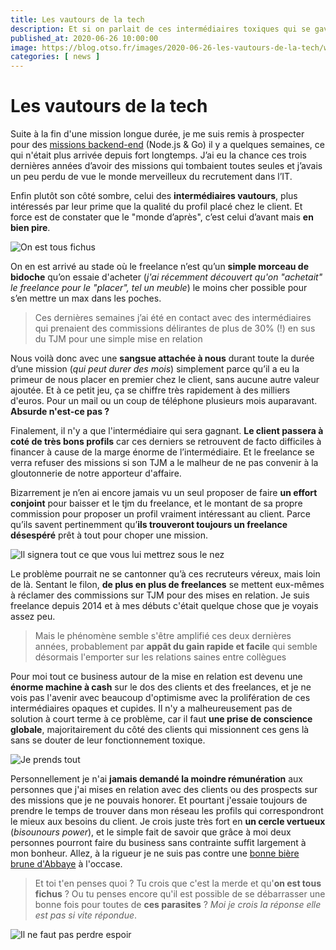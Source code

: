 ```yaml
---
title: Les vautours de la tech
description: Et si on parlait de ces intermédiaires toxiques qui se gavent sur le dos des clients et des freelances ?
published_at: 2020-06-26 10:00:00
image: https://blog.otso.fr/images/2020-06-26-les-vautours-de-la-tech/we-are-doomed.gif
categories: [ news ]
---
```


# Les vautours de la tech

Suite à la fin d'une mission longue durée, je me suis remis à prospecter pour des [missions backend-end](https://otso.fr) (Node.js & Go) il y a quelques semaines, ce qui n'était plus arrivée depuis fort longtemps. J’ai eu la chance ces trois dernières années d’avoir des missions qui tombaient toutes seules et j’avais un peu perdu de vue le monde merveilleux du recrutement dans l’IT.

Enfin plutôt son côté sombre, celui des **intermédiaires vautours**, plus intéressés par leur prime que la qualité du profil placé chez le client. Et force est de constater que le "monde d’après", c’est celui d’avant mais **en bien pire**.

![On est tous fichus](/images/2020-06-26-les-vautours-de-la-tech/we-are-doomed.gif)

On en est arrivé au stade où le freelance n’est qu’un **simple morceau de bidoche** qu’on essaie d'acheter (_j'ai récemment découvert qu'on "achetait" le freelance pour le "placer", tel un meuble_) le moins cher possible pour s’en mettre un max dans les poches.

> Ces dernières semaines j’ai été en contact avec des intermédiaires qui prenaient des commissions délirantes de plus de 30% (!) en sus du TJM pour une simple mise en relation

Nous voilà donc avec une **sangsue attachée à nous** durant toute la durée d’une mission (_qui peut durer des mois_) simplement parce qu’il a eu la primeur de nous placer en premier chez le client, sans aucune autre valeur ajoutée. Et à ce petit jeu, ça se chiffre très rapidement à des milliers d'euros. Pour un mail ou un coup de téléphone plusieurs mois auparavant. **Absurde n'est-ce pas ?**

Finalement, il n'y a que l'intermédiaire qui sera gagnant. **Le client passera à coté de très bons profils** car ces derniers se retrouvent de facto difficiles à financer à cause de la marge énorme de l’intermédiaire. Et le freelance se verra refuser des missions si son TJM a le malheur de ne pas convenir à la gloutonnerie de notre apporteur d'affaire.

Bizarrement je n’en ai encore jamais vu un seul proposer de faire **un effort conjoint** pour baisser et le tjm du freelance, et le montant de sa propre commission pour proposer un profil vraiment intéressant au client. Parce qu’ils savent pertinemment qu’**ils trouveront toujours un freelance désespéré** prêt à tout pour choper une mission.

![Il signera tout ce que vous lui mettrez sous le nez](/images/2020-06-26-les-vautours-de-la-tech/sign-anything.gif)

Le problème pourrait ne se cantonner qu’à ces recruteurs véreux, mais loin de là. Sentant le filon, **de plus en plus de freelances** se mettent eux-mêmes à réclamer des commissions sur TJM pour des mises en relation. Je suis freelance depuis 2014 et à mes débuts c'était quelque chose que je voyais assez peu.

> Mais le phénomène semble s'être amplifié ces deux dernières années, probablement par **appât du gain rapide et facile** qui semble désormais l'emporter sur les relations saines entre collègues

Pour moi tout ce business autour de la mise en relation est devenu une **énorme machine à cash** sur le dos des clients et des freelances, et je ne vois pas l'avenir avec beaucoup d'optimisme avec la prolifération de ces intermédiaires opaques et cupides. Il n'y a malheureusement pas de solution à court terme à ce problème, car il faut **une prise de conscience globale**, majoritairement du côté des clients qui missionnent ces gens là sans se douter de leur fonctionnement toxique.

![Je prends tout](/images/2020-06-26-les-vautours-de-la-tech/takes-the-wallet.gif)

Personnellement je n'ai **jamais demandé la moindre rémunération** aux personnes que j'ai mises en relation avec des clients ou des prospects sur des missions que je ne pouvais honorer. Et pourtant j'essaie toujours de prendre le temps de trouver dans mon réseau les profils qui correspondront le mieux aux besoins du client. Je crois juste très fort en **un cercle vertueux** (_bisounours power_), et le simple fait de savoir que grâce à moi deux personnes pourront faire du business sans contrainte suffit largement à mon bonheur. Allez, à la rigueur je ne suis pas contre une [bonne bière brune d'Abbaye](https://www.sintbernardus.be/fr/brasserie-fr/notre-bieres/stbernardus-abt-12-fr) à l'occase.

> Et toi t'en penses quoi ? Tu crois que c'est la merde et qu'**on est tous fichus** ? Ou tu penses encore qu'il est possible de se débarrasser une bonne fois pour toutes de **ces parasites** ? _Moi je crois la réponse elle est pas si vite répondue_.

![Il ne faut pas perdre espoir](/images/2020-06-26-les-vautours-de-la-tech/hope-is-necessary.gif)
